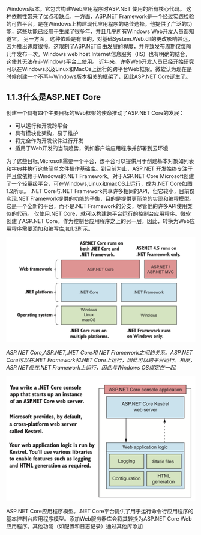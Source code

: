 Windows版本。它包含构建Web应用程序时ASP.NET 使用的所有核心代码。
这种依赖性带来了优点和缺点。一方面，ASP.NET Framework是一个经过实践检验的可靠平台，是在Windows上构建现代应用程序的绝佳选择。他提供了广泛的功能，这些功能已经用于生成了很多年，并且几乎所有Windows Web开发人员都知道它。
另一方面，这种依赖是有限的，对基础System.Web.dll的更改影响甚远，因为推出速度很慢。这限制了ASP.NET自由发展的程度，并导致发布周期仅每隔几年发布一次。Windows web host
Internet信息服务（IIS）也有明确的结合，这使其无法在非Windows平台上使用。
近年来，许多Web开发人员已经开始研究可以在Windows以及Linux和MacOs上运行的跨平台Web框架。微软认为现在是时候创建一个不再与Windows版本相关的框架了，因此ASP.NET Core诞生了。
## 1.1.3什么是ASP.NET Core

创建一个具有四个主要目标的Web框架的使命推动了ASP.NET Core的发展：
- 可以运行和开发跨平台
- 具有模块化架构，易于维护
- 将完全作为开发软件进行开发
- 适用于Web开发的当前趋势，例如客户端应用程序并部署到云环境

为了这些目标,Microsoft需要一个平台，该平台可以提供用于创建基本对象如列表和字典并执行这些简单文件操作基础库。到目前为止，ASP.NET 开发始终专注于并且仅依赖于Windows的.NET Framework。对于ASP.NET Core Microsoft创建了一个轻量级平台，可在Windows,Linux和macOS上运行，成为.NET Core如图1.2所示。
.NET Core与.NET Framework共享许多相同的API，但它较小，目前仅实现.NET Framework提供的功能的子集，目的是提供更简单的实现和编程模型。它是一个全新的平台，而不是.NET Framework的分支，尽管他的许多API使用类似的代码。
仅使用.NET Core，就可以构建跨平台运行的控制台应用程序。微软创建了ASP.NET Core，作为控制台应用程序之上的另一层，因此，转换为Web应用程序需要添加和编写库,如1.3所示。

![在这里插入图片描述](/static/1.3.png)

*ASP.NET Core,ASP.NET,.NET Core和.NET Framework之间的关系。ASP.NET Core可以在.NET Framework和.NET Core上运行，因此可以跨平台运行。相反，ASP.NET仅在.NET Framework上运行，因此与Windows OS绑定在一起.*

![在这里插入图片描述](/static/1-3.png)

ASP.NET Core应用程序模型。.NET Core平台提供了用于运行命令行应用程序的基本控制台应用程序模型。添加Web服务器库会将其转换为ASP.NET Core Web应用程序。其他功能（如配置和日志记录）通过其他库添加
